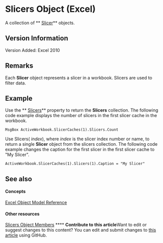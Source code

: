 
# Slicers Object (Excel)

A collection of  ** [Slicer](577be0f6-4eda-0093-8899-097f3c900383.md)** objects.


## Version Information

Version Added: Excel 2010 


## Remarks

Each  **Slicer** object represents a slicer in a workbook. Slicers are used to filter data.


## Example

Use the  ** [Slicers](9a1f257a-433b-1b8b-366b-5e89c5d4c955.md)** property to return the **Slicers** collection. The following code example displays the number of slicers in the first slicer cache in the workbook.


```
MsgBox ActiveWorkbook.SlicerCaches(1).Slicers.Count
```

Use Slicers( _index_), where  _index_ is the slicer index number or name, to return a single **Slicer** object from the slicers collection. The following code example changes the caption for the first slicer in the first slicer cache to "My Slicer".




```
ActiveWorkbook.SlicerCaches(1).Slicers(1).Caption = "My Slicer"
```


## See also


#### Concepts


 [Excel Object Model Reference](11ea8598-8a20-92d5-f98b-0da04263bf2c.md)
#### Other resources


 [Slicers Object Members](e3afc17e-349d-a809-828b-01abcab42e99.md)
****   **Contribute to this article**Want to edit or suggest changes to this content? You can edit and submit changes to  [this article](https://github.com/jhershey00/VBA_Excel_Test/OpenXMLCon/articles/12b67ff5-cf66-35d1-2c72-9aa2f4a396a0.md) using GitHub.

